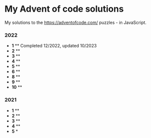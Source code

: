# My Advent of code solutions

My solutions to the https://adventofcode.com/ puzzles - in JavaScript. 

### 2022
- **1** **   Completed 12/2022, updated 10/2023
- **2** **
- **3** **
- **4** **
- **5** **
- **6** **
- **8** **
- **9** **
- **10** **

### 2021

- **1** **
- **2** **
- **3** **
- **4** **
- **5** *
